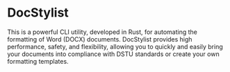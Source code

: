 # DocStylist
This is a powerful CLI utility, developed in Rust, for automating the formatting of Word (DOCX) documents. DocStylist provides high performance, safety, and flexibility, allowing you to quickly and easily bring your documents into compliance with DSTU standards or create your own formatting templates.
